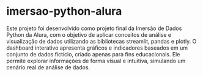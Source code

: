# imersao-python-alura

Este projeto foi desenvolvido como projeto final da Imersão de Dados Python da Alura, com o objetivo de aplicar conceitos de análise e visualização de dados utilizando as bibliotecas streamlit, pandas e plotly.
O dashboard interativo apresenta gráficos e indicadores baseados em um conjunto de dados fictício, criado apenas para fins educacionais. Ele permite explorar informações de forma visual e intuitiva, simulando um cenário real de análise de dados.
